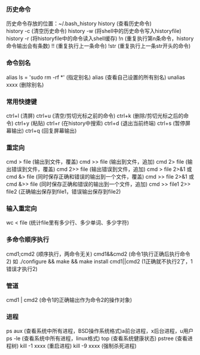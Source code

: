 ### 历史命令
历史命令存放的位置：~/.bash_history
history     (查看历史命令)    
history -c  (清空历史命令)
history -w  (将shell中的历史命令写入historyfile)
history -r  (将historyfile中的命令读入shell缓存)
!n  (重复执行第n条命令，history命令输出会有条数)
!!  (重复执行上一条命令)
!str    (重复执行上一条str开头的命令)

### 命令别名
alias ls = 'sudo rm -rf *' (指定别名)
alias   (查看自己设置的所有别名)
unalias xxxx    (删除别名)

### 常用快捷键
ctrl+l  (清屏)
ctrl+u  (清空/剪切光标之前的命令)
ctrl+k  (删除/剪切光标之后的命令)
ctrl+y  (粘贴)
ctrl+r  (在history中搜索)
ctrl+d  (退出当前终端)
ctrl+s  (暂停屏幕输出)
ctrl+q  (回复屏幕输出)

### 重定向
cmd > file  (输出到文件，覆盖)
cmd >> file     (输出到文件，追加)
cmd 2> file (输出错误到文件，覆盖)
cmd 2>> file (输出错误到文件，追加)
cmd > file 2>&1 或  cmd &> file (同时保存正确和错误的输出到一个文件，覆盖)
cmd >> file 2>&1  或  cmd &>> file (同时保存正确和错误的输出到一个文件，追加)
cmd >> file1 2>> file2  (正确输出保存到file1，错误输出保存到file2)

### 输入重定向
wc < file   (统计file里有多少行、多少单词、多少字符)

### 多命令顺序执行
cmd1;cmd2   (顺序执行，两命令无关)
cmd1&&cmd2  (命令1执行正确后执行命令2)  如 ./configure && make && make install
cmd1||cmd2  (1正确就不执行2了，1错误才执行2)

### 管道
cmd1 | cmd2 (命令1的正确输出作为命令2的操作对象)

### 进程
ps aux (查看系统中所有进程，BSD操作系统格式)a前台进程，x后台进程，u用户
ps -le   (查看系统中所有进程，linux格式)
top (查看系统健康状态)
pstree  (查看进程树)
kill -1 xxxx    (重启进程)
kill -9 xxxx    (强制杀死进程)
